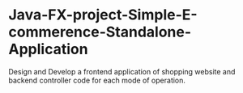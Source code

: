# Java-FX-project-Simple-E-commerence-Standalone-Application
Design and Develop a frontend application of shopping website and backend controller code for each mode of operation.
